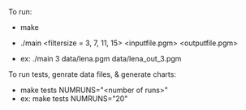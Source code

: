 To run:

*   make

*   ./main \<filtersize = 3, 7, 11, 15\> \<inputfile.pgm\>  \<outputfile.pgm\>

*   ex: ./main 3 data/lena.pgm  data/lena_out_3.pgm


To run tests, genrate data files, & generate charts:

*   make tests NUMRUNS="\<number of runs\>"
*   ex: make tests NUMRUNS="20"
